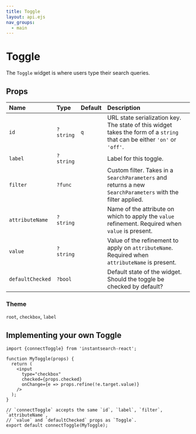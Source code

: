 ```yaml
---
title: Toggle
layout: api.ejs
nav_groups:
  - main
---
```


# Toggle

The `Toggle` widget is where users type their search queries.

## Props

Name | Type | Default |Description
:- | :- | :- | :-
`id` | `?string` | `q` | URL state serialization key. The state of this widget takes the form of a `string` that can be either `'on'` or `'off'`.
`label` | `?string` | | Label for this toggle.
`filter` | `?func` | | Custom filter. Takes in a `SearchParameters` and returns a new `SearchParameters` with the filter applied.
`attributeName` | `?string` | | Name of the attribute on which to apply the `value` refinement. Required when `value` is present.
`value` | `?string` | | Value of the refinement to apply on `attributeName`. Required when `attributeName` is present.
`defaultChecked` | `?bool` | | Default state of the widget. Should the toggle be checked by default?

### Theme

`root`, `checkbox`, `label`

## Implementing your own Toggle

```
import {connectToggle} from 'instantsearch-react';

function MyToggle(props) {
  return (
    <input
      type="checkbox"
      checked={props.checked}
      onChange={e => props.refine(!e.target.value)}
    />
  );
}

// `connectToggle` accepts the same `id`, `label`, `filter`, `attributeName`,
// `value` and `defaultChecked` props as `Toggle`.
export default connectToggle(MyToggle);
```

